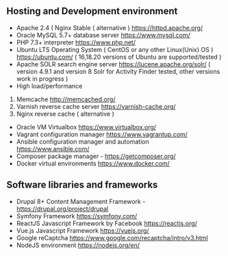 ## Hosting and Development environment
* Apache 2.4 ( Nginx Stable ( alternative ) https://httpd.apache.org/
* Oracle MySQL 5.7+ database server https://www.mysql.com/
* PHP 7.3+ interpreter https://www.php.net/ 
* Ubuntu LTS Operating System ( CentOS or any other Linux(Unix) OS ) https://ubuntu.com/ ( 16,18.20 versions of Ubuntu are supported/tested )
* Apache SOLR search engine server https://lucene.apache.org/solr/ ( version 4.9.1 and version 8 Solr for Activity Finder tested, other versions work in progress )
* High load/performance
1. Memcache http://memcached.org/
2. Varnish reverse cache server https://varnish-cache.org/
3. Nginx reverse cache ( alternative )
* Oracle VM Virtualbox https://www.virtualbox.org/
* Vagrant configuration manager https://www.vagrantup.com/
* Ansible configuration manager and automation https://www.ansible.com/
* Composer package manager - https://getcomposer.org/
* Docker virtual environments https://www.docker.com/

## Software libraries and frameworks
* Drupal 8+ Content Management Framework - https://drupal.org/project/drupal
* Symfony Framework https://symfony.com/
* ReactJS Javascript Framework by Facebook https://reactjs.org/
* Vue.js Javascript Framework https://vuejs.org/
* Google reCaptcha https://www.google.com/recaptcha/intro/v3.html
* NodeJS environment https://nodejs.org/en/

